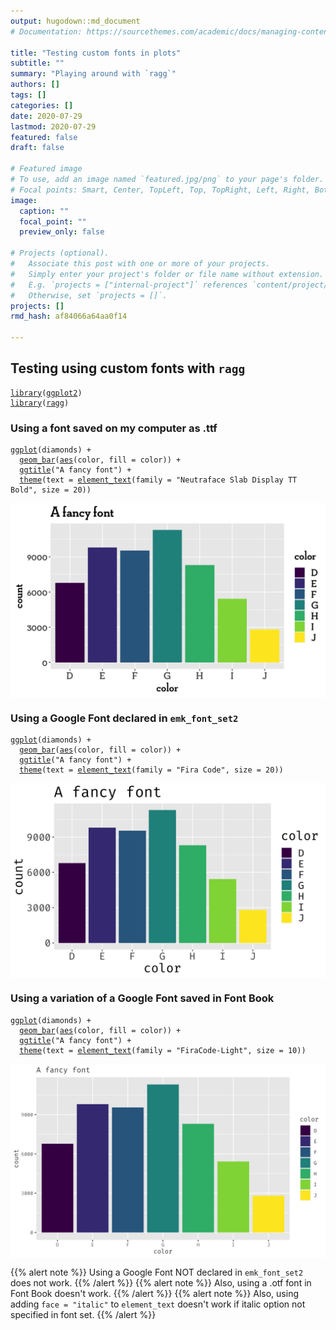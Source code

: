 ```yaml
---
output: hugodown::md_document
# Documentation: https://sourcethemes.com/academic/docs/managing-content/

title: "Testing custom fonts in plots"
subtitle: ""
summary: "Playing around with `ragg`"
authors: []
tags: []
categories: []
date: 2020-07-29
lastmod: 2020-07-29
featured: false
draft: false

# Featured image
# To use, add an image named `featured.jpg/png` to your page's folder.
# Focal points: Smart, Center, TopLeft, Top, TopRight, Left, Right, BottomLeft, Bottom, BottomRight.
image:
  caption: ""
  focal_point: ""
  preview_only: false

# Projects (optional).
#   Associate this post with one or more of your projects.
#   Simply enter your project's folder or file name without extension.
#   E.g. `projects = ["internal-project"]` references `content/project/deep-learning/index.md`.
#   Otherwise, set `projects = []`.
projects: []
rmd_hash: af84066a64aa0f14

---
```


Testing using custom fonts with `ragg`
--------------------------------------

<div class="highlight">

<pre class='chroma'><code class='language-r' data-lang='r'><span class='nf'><a href='https://rdrr.io/r/base/library.html'>library</a></span>(<span class='k'><a href='http://ggplot2.tidyverse.org'>ggplot2</a></span>)
<span class='nf'><a href='https://rdrr.io/r/base/library.html'>library</a></span>(<span class='k'><a href='https://ragg.r-lib.org'>ragg</a></span>)</code></pre>

</div>

### Using a font saved on my computer as .ttf

<div class="highlight">

<pre class='chroma'><code class='language-r' data-lang='r'><span class='nf'><a href='https://ggplot2.tidyverse.org/reference/ggplot.html'>ggplot</a></span>(<span class='k'>diamonds</span>) <span class='o'>+</span> 
  <span class='nf'><a href='https://ggplot2.tidyverse.org/reference/geom_bar.html'>geom_bar</a></span>(<span class='nf'><a href='https://ggplot2.tidyverse.org/reference/aes.html'>aes</a></span>(<span class='k'>color</span>, fill = <span class='k'>color</span>)) <span class='o'>+</span> 
  <span class='nf'><a href='https://ggplot2.tidyverse.org/reference/labs.html'>ggtitle</a></span>(<span class='s'>"A fancy font"</span>) <span class='o'>+</span> 
  <span class='nf'><a href='https://ggplot2.tidyverse.org/reference/theme.html'>theme</a></span>(text = <span class='nf'><a href='https://ggplot2.tidyverse.org/reference/element.html'>element_text</a></span>(family = <span class='s'>"Neutraface Slab Display TT Bold"</span>, size = <span class='m'>20</span>))
</code></pre>
<img src="figs/unnamed-chunk-2-1.png" width="700px" style="display: block; margin: auto;" />

</div>

### Using a Google Font declared in `emk_font_set2`

<div class="highlight">

<pre class='chroma'><code class='language-r' data-lang='r'><span class='nf'><a href='https://ggplot2.tidyverse.org/reference/ggplot.html'>ggplot</a></span>(<span class='k'>diamonds</span>) <span class='o'>+</span> 
  <span class='nf'><a href='https://ggplot2.tidyverse.org/reference/geom_bar.html'>geom_bar</a></span>(<span class='nf'><a href='https://ggplot2.tidyverse.org/reference/aes.html'>aes</a></span>(<span class='k'>color</span>, fill = <span class='k'>color</span>)) <span class='o'>+</span> 
  <span class='nf'><a href='https://ggplot2.tidyverse.org/reference/labs.html'>ggtitle</a></span>(<span class='s'>"A fancy font"</span>) <span class='o'>+</span> 
  <span class='nf'><a href='https://ggplot2.tidyverse.org/reference/theme.html'>theme</a></span>(text = <span class='nf'><a href='https://ggplot2.tidyverse.org/reference/element.html'>element_text</a></span>(family = <span class='s'>"Fira Code"</span>, size = <span class='m'>20</span>))
</code></pre>
<img src="figs/unnamed-chunk-3-1.png" width="700px" style="display: block; margin: auto;" />

</div>

### Using a variation of a Google Font saved in Font Book

<div class="highlight">

<pre class='chroma'><code class='language-r' data-lang='r'><span class='nf'><a href='https://ggplot2.tidyverse.org/reference/ggplot.html'>ggplot</a></span>(<span class='k'>diamonds</span>) <span class='o'>+</span> 
  <span class='nf'><a href='https://ggplot2.tidyverse.org/reference/geom_bar.html'>geom_bar</a></span>(<span class='nf'><a href='https://ggplot2.tidyverse.org/reference/aes.html'>aes</a></span>(<span class='k'>color</span>, fill = <span class='k'>color</span>)) <span class='o'>+</span> 
  <span class='nf'><a href='https://ggplot2.tidyverse.org/reference/labs.html'>ggtitle</a></span>(<span class='s'>"A fancy font"</span>) <span class='o'>+</span> 
  <span class='nf'><a href='https://ggplot2.tidyverse.org/reference/theme.html'>theme</a></span>(text = <span class='nf'><a href='https://ggplot2.tidyverse.org/reference/element.html'>element_text</a></span>(family = <span class='s'>"FiraCode-Light"</span>, size = <span class='m'>10</span>))
</code></pre>
<img src="figs/unnamed-chunk-4-1.png" width="700px" style="display: block; margin: auto;" />

</div>

{{% alert note %}} Using a Google Font NOT declared in `emk_font_set2` does not work. {{% /alert %}} {{% alert note %}} Also, using a .otf font in Font Book doesn't work. {{% /alert %}} {{% alert note %}} Also, using adding `face = "italic"` to `element_text` doesn't work if italic option not specified in font set. {{% /alert %}}

